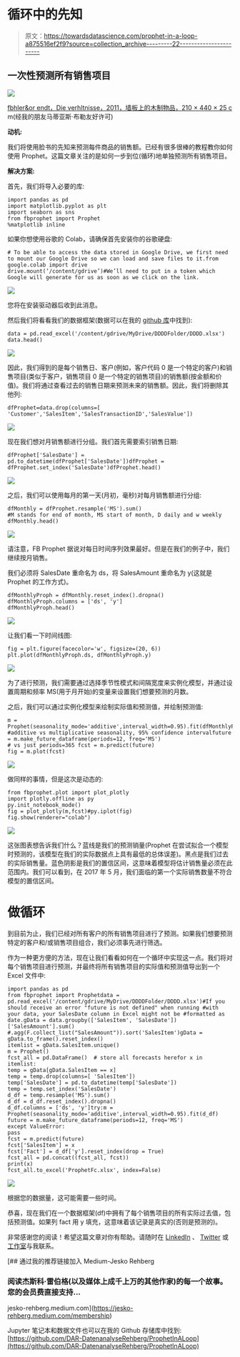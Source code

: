 # 循环中的先知

> 原文：<https://towardsdatascience.com/prophet-in-a-loop-a875516ef2f9?source=collection_archive---------22----------------------->

## 一次性预测所有销售项目

![](img/5633cfb9370a660425c996ced140cbd8.png)

[fbhler&or endt，Die verhltnisse，2011，墙板上的木制物品，210 × 440 × 25 c](http://www.boehler-orendt.com/pdfs/Boehler_&_Orendt_Die_Verhaeltnisse.pdf) m(经我的朋友马蒂亚斯·布勒友好许可)

**动机:**

我们将使用脸书的先知来预测每件商品的销售额。已经有很多很棒的教程教你如何使用 Prophet。这篇文章关注的是如何一步到位(循环)地单独预测所有销售项目。

**解决方案:**

首先，我们将导入必要的库:

```
import pandas as pd 
import matplotlib.pyplot as plt 
import seaborn as sns 
from fbprophet import Prophet 
%matplotlib inline
```

如果你想使用谷歌的 Colab，请确保首先安装你的谷歌硬盘:

```
# To be able to access the data stored in Google Drive, we first need to mount our Google Drive so we can load and save files to it.from google.colab import drive
drive.mount(‘/content/gdrive’)#We’ll need to put in a token which Google will generate for us as soon as we click on the link.
```

![](img/90a12a0fd895d0a10252c54ff8ad2a09.png)

您将在安装驱动器后收到此消息。

然后我们将看看我们的数据框架(数据可以在我的 [github 库](https://github.com/DAR-DatenanalyseRehberg/DDDD_Data-Driven-Dealings-Development)中找到):

```
data = pd.read_excel('/content/gdrive/MyDrive/DDDDFolder/DDDD.xlsx')  
data.head()
```

![](img/fe2295b76f0b9209d529cdfe1758b21d.png)

因此，我们得到的是每个销售日、客户(例如，客户代码 0 是一个特定的客户)和销售项目(类似于客户，销售项目 0 是一个特定的销售项目)的销售额(按金额和价值)。我们将通过查看过去的销售日期来预测未来的销售额。因此，我们将删除其他列:

```
dfProphet=data.drop(columns=[ 'Customer','SalesItem','SalesTransactionID','SalesValue'])
```

![](img/a1be431f6bc6e6e082373d7b7ca57184.png)

现在我们想对月销售额进行分组。我们首先需要索引销售日期:

```
dfProphet['SalesDate'] = pd.to_datetime(dfProphet['SalesDate'])dfProphet = dfProphet.set_index('SalesDate')dfProphet.head()
```

![](img/739a48463e68c067ad7186929ba1225e.png)

之后，我们可以使用每月的第一天(月初，毫秒)对每月销售额进行分组:

```
dfMonthly = dfProphet.resample('MS').sum()
#M stands for end of month, MS start of month, D daily and w weekly 
dfMonthly.head()
```

![](img/3427c291e2febdceebd060474da92f65.png)

请注意，FB Prophet 据说对每日时间序列效果最好。但是在我们的例子中，我们继续按月销售。

我们必须将 SalesDate 重命名为 ds，将 SalesAmount 重命名为 y(这就是 Prophet 的工作方式)。

```
dfMonthlyProph = dfMonthly.reset_index().dropna()
dfMonthlyProph.columns = ['ds', 'y']
dfMonthlyProph.head()
```

![](img/5cbb6958766c07b366e4ca737ac73168.png)

让我们看一下时间线图:

```
fig = plt.figure(facecolor='w', figsize=(20, 6))
plt.plot(dfMonthlyProph.ds, dfMonthlyProph.y)
```

![](img/6a6979fc91db2e3df1190c7493ec35bb.png)

为了进行预测，我们需要通过选择季节性模式和间隔宽度来实例化模型，并通过设置周期和频率 MS(用于月开始)的变量来设置我们想要预测的月数。

之后，我们可以通过实例化模型来绘制实际值和预测值，并绘制预测值:

```
m = Prophet(seasonality_mode='additive',interval_width=0.95).fit(dfMonthlyProph) 
#additive vs multiplicative seasonality, 95% confidence intervalfuture = m.make_future_dataframe(periods=12, freq='MS')
# vs just periods=365 fcst = m.predict(future)
fig = m.plot(fcst)
```

![](img/aaba7726aa2fd8f0ff34d4468f43fba2.png)

做同样的事情，但是这次是动态的:

```
from fbprophet.plot import plot_plotly
import plotly.offline as py
py.init_notebook_mode()
fig = plot_plotly(m,fcst)#py.iplot(fig)
fig.show(renderer="colab")
```

![](img/84e1842cedd5589e549f789f7b99e63c.png)

这张图表想告诉我们什么？蓝线是我们的预测销量(Prophet 在尝试拟合一个模型时预测的，该模型在我们的实际数据点上具有最低的总体误差)。黑点是我们过去的实际销售量。蓝色阴影是我们的置信区间，这意味着模型将估计销售量必须在此范围内。我们可以看到，在 2017 年 5 月，我们面临的第一个实际销售数量不符合模型的置信区间。

# 做循环

到目前为止，我们已经对所有客户的所有销售项目进行了预测。如果我们想要预测特定的客户和/或销售项目组合，我们必须事先进行筛选。

作为一种更方便的方法，现在让我们看看如何在一个循环中实现这一点。我们将对每个销售项目进行预测，并最终将所有销售项目的实际值和预测值导出到一个 Excel 文件中:

```
import pandas as pd
from fbprophet import Prophetdata = pd.read_excel('/content/gdrive/MyDrive/DDDDFolder/DDDD.xlsx')#If you should receive an error "future is not defined" when running #with your data, your SalesDate column in Excel might not be #formatted as date.gData = data.groupby(['SalesItem', 'SalesDate'])['SalesAmount'].sum() #.agg(F.collect_list("SalesAmount")).sort('SalesItem')gData = gData.to_frame().reset_index()
itemlist = gData.SalesItem.unique()
m = Prophet()
fcst_all = pd.DataFrame()  # store all forecasts herefor x in itemlist:
temp = gData[gData.SalesItem == x]
temp = temp.drop(columns=[ 'SalesItem'])
temp['SalesDate'] = pd.to_datetime(temp['SalesDate'])
temp = temp.set_index('SalesDate')
d_df = temp.resample('MS').sum()
d_df = d_df.reset_index().dropna()
d_df.columns = ['ds', 'y']try:m = Prophet(seasonality_mode='additive',interval_width=0.95).fit(d_df)
future = m.make_future_dataframe(periods=12, freq='MS')
except ValueError:
pass
fcst = m.predict(future)
fcst['SalesItem'] = x
fcst['Fact'] = d_df['y'].reset_index(drop = True)
fcst_all = pd.concat((fcst_all, fcst))
print(x)
fcst_all.to_excel('ProphetFc.xlsx', index=False)
```

![](img/a68e9fadbea6c32f8db78cebb6830b8c.png)

根据您的数据量，这可能需要一些时间。

恭喜，现在我们在一个数据框架(df)中拥有了每个销售项目的所有实际过去值，包括预测值。如果列 fact 用 y 填充，这意味着该记录是真实的(否则是预测的)。

非常感谢您的阅读！希望这篇文章对你有帮助。请随时在 [LinkedIn](https://de.linkedin.com/in/jesko-rehberg-40653883) 、 [Twitter](https://twitter.com/DAR_Analytics) 或[工作室](https://jesko-rehberg.medium.com/virtual-reality-vr-for-education-a532aa5b6272)与我联系。

[](https://jesko-rehberg.medium.com/membership) [## 通过我的推荐链接加入 Medium-Jesko Rehberg

### 阅读杰斯科·雷伯格(以及媒体上成千上万的其他作家)的每一个故事。您的会员费直接支持…

jesko-rehberg.medium.com](https://jesko-rehberg.medium.com/membership) 

Jupyter 笔记本和数据文件也可以在我的 Github 存储库中找到:[https://github.com/DAR-DatenanalyseRehberg/ProphetInALoop](https://github.com/DAR-DatenanalyseRehberg/ProphetInALoop)